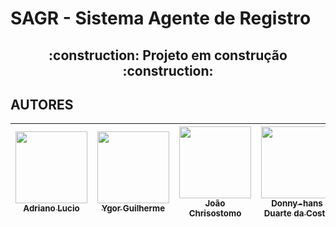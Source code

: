 # SAGR - Sistema Agente de Registro

<h2 align="center"> 
    :construction:  Projeto em construção  :construction:
</h2>


## AUTORES

| [<img src="https://avatars.githubusercontent.com/u/83418828?s=96&v=4" width=115><br><sub>Adriano Lucio</sub>](https://github.com/lucio-adriano) |  [<img src="https://avatars.githubusercontent.com/u/100237670?v=4" width=115><br><sub>Ygor Guilherme</sub>](https://github.com/ygorfsguilherme) | [<img src="https://avatars.githubusercontent.com/u/83593479?v=4" width=115><br><sub>João Chrisostomo</sub>](https://github.com/JoaoChrisostomo) | [<img src="https://avatars.githubusercontent.com/u/95449671?v=4" width=115><br><sub>Donny-hans Duarte da Costa </sub>](https://github.com/SenpaidaTi)
| :---: | :---: | :---: | :---: |
